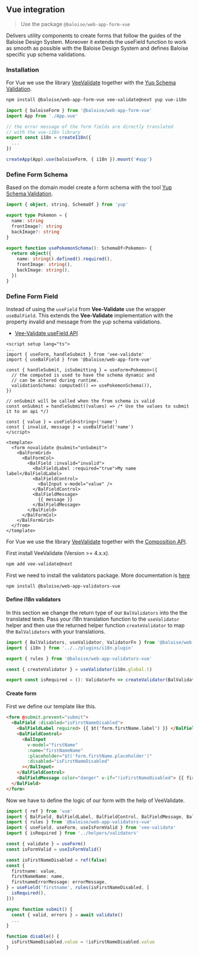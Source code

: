 ## Vue integration

> Use the package `@baloise/web-app-form-vue`

Delivers utility components to create forms that follow the guides of the Baloise Design System.
Moreover it extends the useField function to work as smooth as possible with the Baloise Design System and defines Baloise specific yup schema validations.

### Installation

For Vue we use the library [VeeValidate](https://vee-validate.logaretm.com/v4/) together with the [Yup Schema Validation](https://github.com/jquense/yup).

```bash
npm install @baloise/web-app-form-vue vee-validate@next yup vue-i18n
```

```typescript
import { baloiseForm } from '@baloise/web-app-form-vue'
import App from './App.vue'

// the error message of the form fields are directly translated
// with the vue-i18n library
export const i18n = createI18n({
  ...
})

createApp(App).use(baloiseForm, { i18n }).mount('#app')
```

### Define Form Schema

Based on the domain model create a form schema with the tool [Yup Schema Validation](https://github.com/jquense/yup).

```typescript
import { object, string, SchemaOf } from 'yup'

export type Pokemon = {
  name: string
  frontImage?: string
  backImage?: string
}

export function usePokemonSchema(): SchemaOf<Pokemon> {
  return object({
    name: string().defined().required(),
    frontImage: string(),
    backImage: string(),
  })
}
```

### Define Form Field

Instead of using the `useField` from **Vee-Validate** use the wrapper `useBalField`.
This extends the **Vee-Validate** implementation with the property invalid and
message from the yup schema validations.

- [Vee-Validate useField API](https://vee-validate.logaretm.com/v4/api/use-field)

```vue
<script setup lang="ts">
...
import { useForm, handleSubmit } from 'vee-validate'
import { useBalField } from '@baloise/web-app-form-vue'

const { handleSubmit, isSubmitting } = useForm<Pokemon>({
  // the computed is used to have the schema dynamic and
  // can be altered during runtime.
  validationSchema: computed(() => usePokemonSchema()),
})

// onSubmit will be called when the from schema is valid
const onSubmit = handleSubmit((values) => /* Use the values to submit it to an api */)

const { value } = useField<string>('name')
const { invalid, message } = useBalField('name')
</script>

<template>
  <form novalidate @submit="onSubmit">
    <BalFormGrid>
      <BalFormCol>
        <BalField :invalid="invalid">
          <BalFieldLabel :required="true">My name label</BalFieldLabel>
          <BalFieldControl>
            <BalInput v-model="value" />
          </BalFieldControl>
          <BalFieldMessage>
            {{ message }}
          </BalFieldMessage>
        </BalField>
      </BalFormCol>
    </BalFormGrid>
  </from>
</template>
```

For Vue we use the library [VeeValidate](https://vee-validate.logaretm.com/v4/) together with the [Composition API](https://v3.vuejs.org/guide/composition-api-introduction.html).

First install VeeValidate (Version >= 4.x.x).

```bash
npm add vee-validate@next
```

First we need to install the validators package.
More documentation is [here](https://github.com/baloise/web-app-utils/blob/master/packages/validators/README.md)

```bash
npm install @baloise/web-app-validators-vue
```

#### Define i18n validators

In this section we change the return type of our `BalValidators` into the the translated texts.
Pass your i18n translation function to the `useValidator` helper and then use the returned helper function `createValidator` to map the `BalValidators` with your translations.

```typescript
import { BalValidators, useValidator, ValidatorFn } from '@baloise/web-app-validators-vue'
import { i18n } from '../../plugins/i18n.plugin'

export { rules } from '@baloise/web-app-validators-vue'

const { createValidator } = useValidator(i18n.global.t)

export const isRequired = (): ValidatorFn => createValidator(BalValidators.isRequired(), 'validator.required')
```

#### Create form

First we define our template like this.

```html
<form @submit.prevent="submit">
  <BalField :disabled="isFirstNameDisabled">
    <BalFieldLabel required> {{ $t('form.firstName.label') }} </BalFieldLabel>
    <BalFieldControl>
      <BalInput
        v-model="firstName"
        :name="firstNameName"
        :placeholder="$t('form.firstName.placeholder')"
        :disabled="isFirstNameDisabled"
      ></BalInput>
    </BalFieldControl>
    <BalFieldMessage color="danger" v-if="!isFirstNameDisabled"> {{ firstNameErrorMessage }} </BalFieldMessage>
  </BalField>
</form>
```

Now we have to define the logic of our form with the help of VeeValidate.

```typescript
import { ref } from 'vue'
import { BalField, BalFieldLabel, BalFieldControl, BalFieldMessage, BalInput } from '@baloise/design-system-components-vue'
import { rules } from '@baloise/web-app-validators-vue'
import { useField, useForm, useIsFormValid } from 'vee-validate'
import { isRequired } from '../helpers/validators'

const { validate } = useForm()
const isFormValid = useIsFormValid()

const isFirstNameDisabled = ref(false)
const {
  firstname: value,
  firstNameName: name,
  firstnameErrorMessage: errorMessage,
} = useField('firstname', rules(isFirstNameDisabled, [
  isRequired(),
]))

async function submit() {
  const { valid, errors } = await validate()
  ...
}

function disable() {
  isFirstNameDisabled.value = !isFirstNameDisabled.value
}
```
